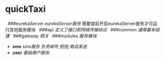 # quickTaxi
&nbsp;
###eurekaServer *eurekaServer服务*
需要提前开启eurekaServer服务才可运行其他服务模块
&nbsp;
###api *定义了接口和网络传输协议*
&nbsp;
###common *通用基本组建*
&nbsp;
###gateway *网关*
&nbsp;
###modules *服务模块*
 - **sms** *sms服务 负责邮件,短信,电话发送*
 - **user** *基础用户服务*
 

